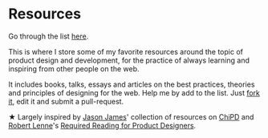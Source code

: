 Resources
===================

Go through the list [here](http://drocarmo.com/resources).

This is where I store some of my favorite resources around the topic of product design and development, for the practice of always learning and inspiring from other people on the web.

It includes books, talks, essays and articles on the best practices, theories and principles of designing for the web. Help me by add to the list. Just [fork it](https://github.com/drocarmo/resources/fork), edit it and submit a pull-request.

★ Largely inspired by [Jason James](https://twitter.com/jas0njames/)' collection of resources on [ChiPD](http://chi-p-d.com/resources/) and [Robert Lenne](https://twitter.com/robertlenne)'s [Required Reading for Product Designers](http://www.robertlenne.com/requiredreading/).
